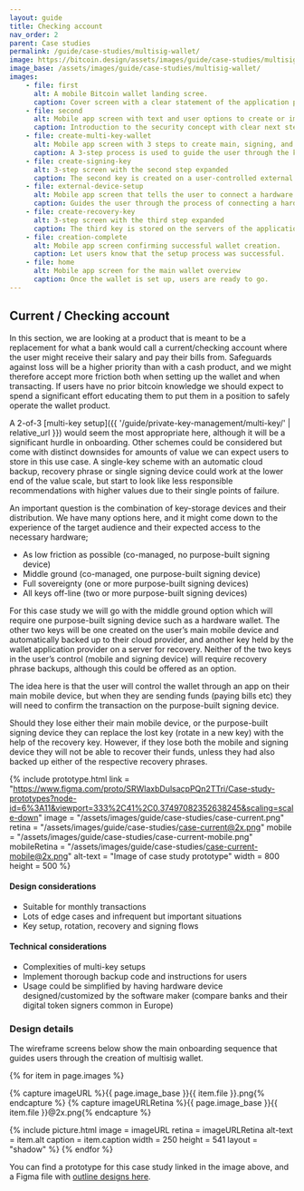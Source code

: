 ```yaml
---
layout: guide
title: Checking account
nav_order: 2
parent: Case studies
permalink: /guide/case-studies/multisig-wallet/
image: https://bitcoin.design/assets/images/guide/case-studies/multisig-wallet/multisig-wallet-preview.jpg
image_base: /assets/images/guide/case-studies/multisig-wallet/
images:
    - file: first
      alt: A mobile Bitcoin wallet landing scree.
      caption: Cover screen with a clear statement of the application purpose.
    - file: second
      alt: Mobile app screen with text and user options to create or import a wallet.
      caption: Introduction to the security concept with clear next steps.
    - file: create-multi-key-wallet
      alt: Mobile app screen with 3 steps to create main, signing, and recovery keys.
      caption: A 3-step process is used to guide the user through the key setup.
    - file: create-signing-key
      alt: 3-step screen with the second step expanded
      caption: The second key is created on a user-controlled external device to avoid a single point of failure.
    - file: external-device-setup
      alt: Mobile app screen that tells the user to connect a hardware wallet.
      caption: Guides the user through the process of connecting a hardware wallet.
    - file: create-recovery-key
      alt: 3-step screen with the third step expanded
      caption: The third key is stored on the servers of the application provider.
    - file: creation-complete
      alt: Mobile app screen confirming successful wallet creation.
      caption: Let users know that the setup process was successful.
    - file: home
      alt: Mobile app screen for the main wallet overview
      caption: Once the wallet is set up, users are ready to go.
---
```


<!--

Editor's notes

-->

## Current / Checking account

In this section, we are looking at a product that is meant to be a replacement for what a bank would call a current/checking account where the user might receive their salary and pay their bills from.
Safeguards against loss will be a higher priority than with a cash product, and we might therefore accept more friction both when setting up the wallet and when transacting.
If users have no prior bitcoin knowledge we should expect to spend a significant effort educating them to put them in a position to safely operate the wallet product.

A 2-of-3 [multi-key setup]({{ '/guide/private-key-management/multi-key/' | relative_url }}) would seem the most appropriate here, although it will be a significant hurdle in onboarding. Other schemes could be considered but come with distinct downsides for amounts of value we can expect users to store in this use case. A single-key scheme with an automatic cloud backup, recovery phrase or single signing device could work at the lower end of the value scale, but start to look like less responsible recommendations with higher values due to their single points of failure.

An important question is the combination of key-storage devices and their distribution. We have many options here, and it might come down to the experience of the target audience and their expected access to the necessary hardware;

- As low friction as possible (co-managed, no purpose-built signing device)
- Middle ground (co-managed, one purpose-built signing device)
- Full sovereignty (one or more purpose-built signing devices)
- All keys off-line (two or more purpose-built signing devices)

For this case study we will go with the middle ground option which will require one purpose-built signing device such as a hardware wallet. The other two keys will be one created on the user’s main mobile device and automatically backed up to their cloud provider, and another key held by the wallet application provider on a server for recovery. Neither of the two keys in the user’s control (mobile and signing device) will require recovery phrase backups, although this could be offered as an option.

The idea here is that the user will control the wallet through an app on their main mobile device, but when they are sending funds (paying bills etc) they will need to confirm the transaction on the purpose-built signing device.

Should they lose either their main mobile device, or the purpose-built signing device they can replace the lost key (rotate in a new key) with the help of the recovery key. However, if they lose both the mobile and signing device they will not be able to recover their funds, unless they had also backed up either of the respective recovery phrases.

{% include prototype.html
   link = "https://www.figma.com/proto/SRWlaxbDulsacpPQn2TTri/Case-study-prototypes?node-id=6%3A11&viewport=333%2C41%2C0.37497082352638245&scaling=scale-down"
   image = "/assets/images/guide/case-studies/case-current.png"
   retina = "/assets/images/guide/case-studies/case-current@2x.png"
   mobile = "/assets/images/guide/case-studies/case-current-mobile.png"
   mobileRetina = "/assets/images/guide/case-studies/case-current-mobile@2x.png"
   alt-text = "Image of case study prototype"
   width = 800
   height = 500
%}

#### Design considerations
- Suitable for monthly transactions
- Lots of edge cases and infrequent but important situations
- Key setup, rotation, recovery and signing flows

#### Technical considerations
- Complexities of multi-key setups
- Implement thorough backup code and instructions for users
- Usage could be simplified by having hardware device designed/customized by the software maker (compare banks and their digital token signers common in Europe)

### Design details

The wireframe screens below show the main onboarding sequence that guides users through the creation of multisig wallet.

<div class="image-slide-gallery">

{% for item in page.images %}

{% capture imageURL %}{{ page.image_base }}{{ item.file }}.png{% endcapture %}
{% capture imageURLRetina %}{{ page.image_base }}{{ item.file }}@2x.png{% endcapture %}

{% include picture.html
   image = imageURL
   retina = imageURLRetina
   alt-text = item.alt
   caption = item.caption
   width = 250
   height = 541
   layout = "shadow"
%}
{% endfor %}

</div>

You can find a prototype for this case study linked in the image above, and a Figma file with [outline designs here](https://www.figma.com/file/SRWlaxbDulsacpPQn2TTri/Case-study-prototypes?node-id=6%3A9).
